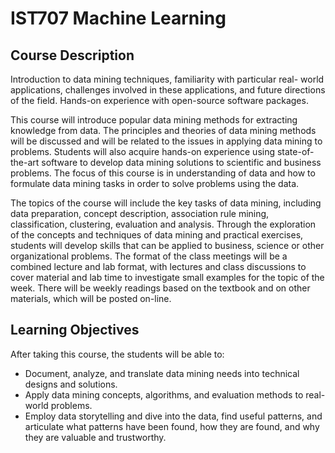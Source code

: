 # IST707 Machine Learning

## Course Description
Introduction to data mining techniques, familiarity with particular real- world applications, challenges involved in these applications, and future directions of the field. Hands-on experience with open-source software packages.

This course will introduce popular data mining methods for extracting knowledge from data. The principles and theories of data mining methods will be discussed and will be related to the issues in applying data mining to problems. Students will also acquire hands-on experience using state-of-the-art software to develop data mining solutions to scientific and business problems. The focus of this course is in understanding of data and how to formulate data mining tasks in order to solve problems using the data.

The topics of the course will include the key tasks of data mining, including data preparation, concept description, association rule mining, classification, clustering, evaluation and analysis. Through the exploration of the concepts and techniques of data mining and practical exercises, students will develop skills that can be applied to business, science or other organizational problems.
The format of the class meetings will be a combined lecture and lab format, with lectures and class discussions to cover material and lab time to investigate small examples for the topic of the week. There will be weekly readings based on the textbook and on other materials, which will be posted on-line.

## Learning Objectives
After taking this course, the students will be able to:
- Document, analyze, and translate data mining needs into technical designs and solutions.
- Apply data mining concepts, algorithms, and evaluation methods to real-world problems.
- Employ data storytelling and dive into the data, find useful patterns, and articulate what patterns have been found, how they are found, and why they are valuable and trustworthy.
